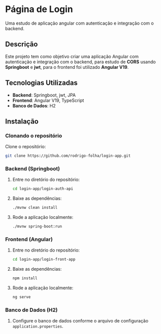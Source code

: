 
# Página de Login

Uma estudo de aplicação angular com autenticação e integração com o backend.

## Descrição

Este projeto tem como objetivo criar uma aplicação Angular com autenticação e integração com o backend, para estudo de **CORS** usando **Springboot** e **jwt**, para o frontend foi utilizado **Angular V19**.

## Tecnologias Utilizadas

- **Backend**: Springboot, jwt, JPA
- **Frontend**: Angular V19, TypeScript
- **Banco de Dados**: H2

## Instalação

### Clonando o repositório

Clone o repositório:
   ```sh
   git clone https://github.com/rodrigo-folha/login-app.git
   ```

### Backend (Springboot)

1. Entre no diretório do repositório:

   ```sh
   cd login-app/login-auth-api
   ```

2. Baixe as dependências:

   ```sh
   ./mvnw clean install
   ```

3. Rode a aplicação localmente:

   ```sh
   ./mvnw spring-boot:run
   ```

### Frontend (Angular)

1. Entre no diretório do repositório:

   ```sh
   cd login-app/login-front-app
   ```

2. Baixe as dependências:

   ```sh
   npm install
   ```

3. Rode a aplicação localmente:

   ```sh
   ng serve
   ```
### Banco de Dados (H2)

1. Configure o banco de dados conforme o arquivo de configuração `application.properties`.